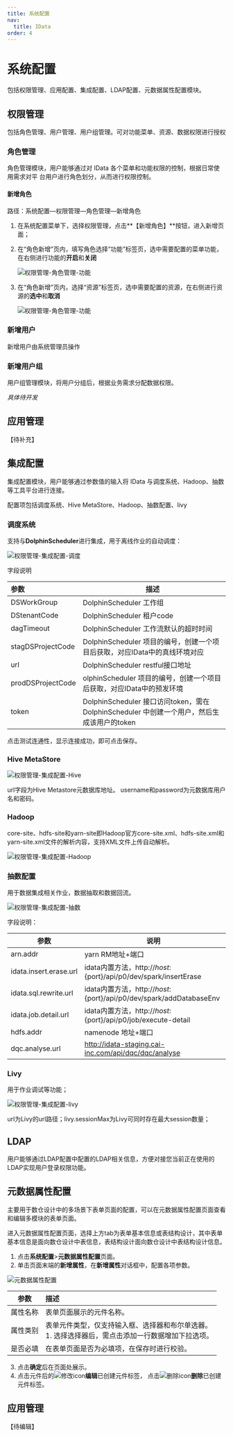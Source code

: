 ```yaml
---
title: 系统配置
nav:
  title: IData
order: 4
---
```


# 系统配置

包括权限管理、应用配置、集成配置、LDAP配置、元数据属性配置模块。

## 权限管理

包括角色管理、用户管理、用户组管理。可对功能菜单、资源、数据权限进行授权

### 角色管理

角色管理模块，用户能够通过对 IData 各个菜单和功能权限的控制，根据日常使用需求对平 台用户进行角色划分，从而进行权限控制。

#### 新增角色

路径：系统配置—权限管理—角色管理—新增角色

1. 在系统配置菜单下，选择权限管理，点击**【新增角色】**按钮，进入新增页面；

2. 在“角色新增”页内，填写角色选择“功能”标签页，选中需要配置的菜单功能，在右侧进行功能的**开启**和**关闭**

   ![权限管理-角色管理-功能](../../images/权限管理-角色管理-功能.png)

3. 在“角色新增”页内，选择“资源”标签页，选中需要配置的资源，在右侧进行资源的**选中**和**取消**

   ![权限管理-角色管理-功能](../../images/权限管理-角色管理-资源.png)

### 新增用户

新增用户由系统管理员操作

### 新增用户组

用户组管理模块，将用户分组后，根据业务需求分配数据权限。

*具体待开发*

## 应用管理

【待补充】

## 集成配置

集成配置模块，用户能够通过参数值的输入将 IData 与调度系统、Hadoop、抽数等工具平台进行连接。

配置项包括调度系统、Hive MetaStore、Hadoop、抽数配置、livy

### 调度系统

支持与**DolphinScheduler**进行集成，用于离线作业的自动调度：

![权限管理-集成配置-调度](../../images/权限管理-集成配置-调度.png)

字段说明

| 参数              | 描述                                                         |
| :---------------- | ------------------------------------------------------------ |
| DSWorkGroup       | DolphinScheduler 工作组                                      |
| DStenantCode      | DolphinScheduler 租户code                                    |
| dagTimeout        | DolphinScheduler 工作流默认的超时时间                        |
| stagDSProjectCode | DolphinScheduler 项目的编号，创建一个项目后获取，对应IData中的真线环境对应 |
| url               | DolphinScheduler restful接口地址                             |
| prodDSProjectCode | olphinScheduler 项目的编号，创建一个项目后获取，对应IData中的预发环境 |
| token             | DolphinScheduler 接口访问token，需在DolphinScheduler 中创建一个用户，然后生成该用户的token |

点击测试连通性，显示连接成功，即可点击保存。

### Hive MetaStore

![权限管理-集成配置-Hive](../../images/权限管理-集成配置-Hive.png)

url字段为Hive Metastore元数据库地址。 username和password为元数据库用户名和密码。

### Hadoop

core-site、hdfs-site和yarn-site即Hadoop官方core-site.xml、hdfs-site.xml和yarn-site.xml文件的解析内容，支持XML文件上传自动解析。

![权限管理-集成配置-Hadoop](../../images/权限管理-集成配置-Hadoop.png)

### 抽数配置

用于数据集成相关作业，数据抽取和数据回流。

![权限管理-集成配置-抽数](../../images/权限管理-集成配置-抽数.png)

字段说明：

| 参数                   | 说明                                                         |
| ---------------------- | ------------------------------------------------------------ |
| arn.addr               | yarn RM地址+端口                                             |
| idata.insert.erase.url | idata内置方法，http://${host}:${port}/api/p0/dev/spark/insertErase |
| idata.sql.rewrite.url  | idata内置方法，http://${host}:${port}/api/p0/dev/spark/addDatabaseEnv |
| idata.job.detail.url   | idata内置方法，http://${host}:${port}/api/p0/job/execute-detail |
| hdfs.addr              | namenode 地址+端口                                           |
| dqc.analyse.url        | http://idata-staging.cai-inc.com/api/dqc/dqc/analyse         |

### Livy

用于作业调试等功能；

![权限管理-集成配置-livy](../../images/权限管理-集成配置-livy.png)

url为Livy的url路径；livy.sessionMax为Livy可同时存在最大session数量；

## LDAP

用户能够通过LDAP配置中配置的LDAP相关信息，方便对接您当前正在使用的LDAP实现用户登录权限功能。

## 元数据属性配置

主要用于数仓设计中的多场景下表单页面的配置，可以在元数据属性配置页面查看和编辑多模块的表单页面。

进入元数据属性配置页面，选择上方tab为表单基本信息或表结构设计，其中表单基本信息是面向数仓设计中表信息，表结构设计面向数仓设计中表结构设计信息。

1. 点击**系统配置**>**元数据属性配置**页面。
2. 单击页面末端的**新增属性**，在**新增属性**对话框中，配置各项参数。

![元数据属性配置](../../images/系统配置-元数据属性-新增.png)

| 参数     | 描述                                                         |
| -------- | :----------------------------------------------------------- |
| 属性名称 | 表单页面展示的元件名称。                                     |
| 属性类别 | 表单元件类型，仅支持输入框、选择器和布尔单选器。<br />1. 选择选择器后，需点击添加一行数据增加下拉选项。 |
| 是否必填 | 在表单页面是否为必填项，在保存时进行校验。                   |

3. 点击**确定**后在页面处展示。
4. 点击元件后的![修改icon](../../images/系统配置-元数据-修改icon.png)**编辑**已创建元件标签， 点击![删除icon](../../images/系统配置-元数据-删除icon.png)**删除**已创建元件标签。

## 应用管理

【待编辑】

